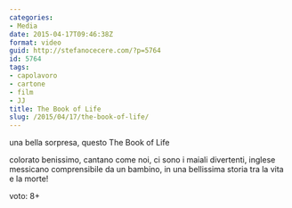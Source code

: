 ```yaml
---
categories:
- Media
date: 2015-04-17T09:46:38Z
format: video
guid: http://stefanocecere.com/?p=5764
id: 5764
tags:
- capolavoro
- cartone
- film
- JJ
title: The Book of Life
slug: /2015/04/17/the-book-of-life/
---
```


una bella sorpresa, questo The Book of Life
  
colorato benissimo, cantano come noi, ci sono i maiali divertenti, inglese messicano comprensibile da un bambino, in una bellissima storia tra la vita e la morte!
  
voto: 8+

<div class="jetpack-video-wrapper">
</div>